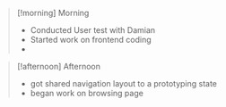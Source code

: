 
> [!morning] Morning
> - Conducted User test with Damian
> - Started work on frontend coding
> - 


> [!afternoon] Afternoon
> - got shared navigation layout to a prototyping state
> - began work on browsing page
